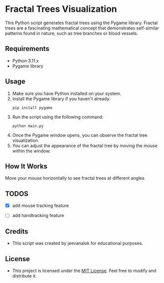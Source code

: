 # Fractal Trees Visualization

This Python script generates fractal trees using the Pygame library. Fractal trees are a fascinating mathematical concept that demonstrates self-similar patterns found in nature, such as tree branches or blood vessels.

## Requirements
- Python 3.11.x
- Pygame library

## Usage
1. Make sure you have Python installed on your system.
2. Install the Pygame library if you haven't already:
    ```
    pip install pygame
    ```
3. Run the script using the following command:
    ```
    python main.py
    ```
4. Once the Pygame window opens, you can observe the fractal tree visualization.
5. You can adjust the appearance of the fractal tree by moving the mouse within the window.

## How It Works
Move your mouse horizontally to see fractal trees at different angles

## TODOS
- [x] add mouse tracking feature
- [ ] add handtracking feature


## Credits
- This script was created by jeevanalok for educational purposes.

## License
- This project is licensed under the [MIT License](https://opensource.org/licenses/MIT). Feel free to modify and distribute it.
